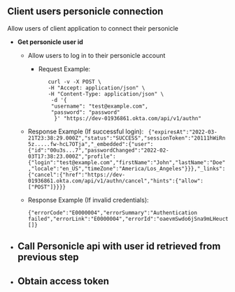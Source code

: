 
## Client users personicle connection

Allow users of client application to connect their personicle

- **Get personicle user id**
    - Allow users to log in to their personicle account
      - Request Example: 
          ``` 
             curl -v -X POST \
             -H "Accept: application/json" \
             -H "Content-Type: application/json" \
              -d '{
              "username": "test@example.com",
              "password": "password"
               }' "https://dev-01936861.okta.com/api/v1/authn"
          ```

  - Response Example (If successful login): 
        ``` 
           {"expiresAt":"2022-03-21T23:38:29.000Z","status":"SUCCESS","sessionToken":"20111hWiRn5z.....fw-hcL7OTja","_embedded":{"user": {"id":"00u3s...7","passwordChanged":"2022-02-03T17:38:23.000Z","profile":{"login":"test@example.com","firstName":"John","lastName":"Doe","locale":"en_US","timeZone":"America/Los_Angeles"}}},"_links":{"cancel":{"href":"https://dev-01936861.okta.com/api/v1/authn/cancel","hints":{"allow":["POST"]}}}}
        ```
  - Response Example (If invalid credentials):
      ```
      {"errorCode":"E0000004","errorSummary":"Authentication failed","errorLink":"E0000004","errorId":"oaevmSwdo6jSna9mLHeuctBow","errorCauses":[]}
      ```
- **Call Personicle api with user id retrieved from previous step**
   - 
   
- **Obtain access token**
    - 
